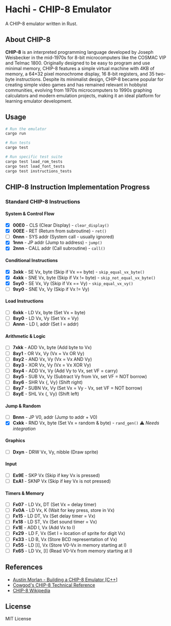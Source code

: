 # Hachi - CHIP-8 Emulator

A CHIP-8 emulator written in Rust.

## About CHIP-8

**CHIP-8** is an interpreted programming language developed by Joseph Weisbecker in the mid-1970s for 8-bit microcomputers like the COSMAC VIP and Telmac 1800. Originally designed to be easy to program and use minimal memory, CHIP-8 features a simple virtual machine with 4KB of memory, a 64×32 pixel monochrome display, 16 8-bit registers, and 35 two-byte instructions. Despite its minimalist design, CHIP-8 became popular for creating simple video games and has remained relevant in hobbyist communities, evolving from 1970s microcomputers to 1990s graphing calculators and modern emulation projects, making it an ideal platform for learning emulator development.

## Usage

```bash
# Run the emulator
cargo run

# Run tests
cargo test

# Run specific test suite
cargo test load_rom_tests
cargo test load_font_tests
cargo test instructions_tests
```

## CHIP-8 Instruction Implementation Progress

### Standard CHIP-8 Instructions

#### System & Control Flow
- [x] **00E0** - CLS (Clear Display) - `clear_display()`
- [x] **00EE** - RET (Return from subroutine) - `ret()`
- [ ] **0nnn** - SYS addr (System call - usually ignored)
- [x] **1nnn** - JP addr (Jump to address) - `jump()`
- [x] **2nnn** - CALL addr (Call subroutine) - `call()`

#### Conditional Instructions
- [x] **3xkk** - SE Vx, byte (Skip if Vx == byte) - `skip_equal_vx_byte()`
- [x] **4xkk** - SNE Vx, byte (Skip if Vx != byte) - `skip_not_equal_vx_byte()`
- [x] **5xy0** - SE Vx, Vy (Skip if Vx == Vy) - `skip_equal_vx_vy()`
- [ ] **9xy0** - SNE Vx, Vy (Skip if Vx != Vy)

#### Load Instructions
- [ ] **6xkk** - LD Vx, byte (Set Vx = byte)
- [ ] **8xy0** - LD Vx, Vy (Set Vx = Vy)
- [ ] **Annn** - LD I, addr (Set I = addr)

#### Arithmetic & Logic
- [ ] **7xkk** - ADD Vx, byte (Add byte to Vx)
- [ ] **8xy1** - OR Vx, Vy (Vx = Vx OR Vy)
- [ ] **8xy2** - AND Vx, Vy (Vx = Vx AND Vy)
- [ ] **8xy3** - XOR Vx, Vy (Vx = Vx XOR Vy)
- [ ] **8xy4** - ADD Vx, Vy (Add Vy to Vx, set VF = carry)
- [ ] **8xy5** - SUB Vx, Vy (Subtract Vy from Vx, set VF = NOT borrow)
- [ ] **8xy6** - SHR Vx {, Vy} (Shift right)
- [ ] **8xy7** - SUBN Vx, Vy (Set Vx = Vy - Vx, set VF = NOT borrow)
- [ ] **8xyE** - SHL Vx {, Vy} (Shift left)

#### Jump & Random
- [ ] **Bnnn** - JP V0, addr (Jump to addr + V0)
- [x] **Cxkk** - RND Vx, byte (Set Vx = random & byte) - `rand_gen()` ⚠️ *Needs integration*

#### Graphics
- [ ] **Dxyn** - DRW Vx, Vy, nibble (Draw sprite)

#### Input
- [ ] **Ex9E** - SKP Vx (Skip if key Vx is pressed)
- [ ] **ExA1** - SKNP Vx (Skip if key Vx is not pressed)

#### Timers & Memory
- [ ] **Fx07** - LD Vx, DT (Set Vx = delay timer)
- [ ] **Fx0A** - LD Vx, K (Wait for key press, store in Vx)
- [ ] **Fx15** - LD DT, Vx (Set delay timer = Vx)
- [ ] **Fx18** - LD ST, Vx (Set sound timer = Vx)
- [ ] **Fx1E** - ADD I, Vx (Add Vx to I)
- [ ] **Fx29** - LD F, Vx (Set I = location of sprite for digit Vx)
- [ ] **Fx33** - LD B, Vx (Store BCD representation of Vx)
- [ ] **Fx55** - LD [I], Vx (Store V0-Vx in memory starting at I)
- [ ] **Fx65** - LD Vx, [I] (Read V0-Vx from memory starting at I)

## References

- [Austin Morlan - Building a CHIP-8 Emulator [C++]](https://austinmorlan.com/posts/chip8_emulator)
- [Cowgod's CHIP-8 Technical Reference](http://devernay.free.fr/hacks/chip8/C8TECH10.HTM)
- [CHIP-8 Wikipedia](https://en.wikipedia.org/wiki/CHIP-8)

## License

MIT License 